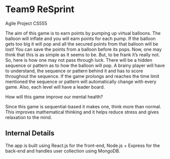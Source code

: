# Team9 ReSprint
Agile Project 
CS555 

The aim of this game is to earn points by pumping up virtual balloons. The balloon will inflate
and you will earn points for each pump. If the balloon gets too big it will pop and all the
secured points from that balloon will be lost! You can save the points from a balloon before
its pops.
Now, one may think that this is as simple as It seems to be. But, to be frank it’s really not.
So, here is how one may not pass through luck.
There will be a hidden sequence or pattern as to how the balloon will pop.
A brainy player will have to understand, the sequence or pattern behind it and has to score
throughout the sequence. If the game prolongs and reaches the time limit mentioned the
sequence or pattern will automatically change with every game. Also, each level will have a
leader board.

How will this game improve our mental health?

Since this game is sequential-based it makes one, think more than normal. This improves
mathematical thinking and it helps reduce stress and gives relaxation to the mind.

## Internal Details
The app is built using React.js for the front-end, Node.js + Express for the back-end and handles user collection using MongoDB.
